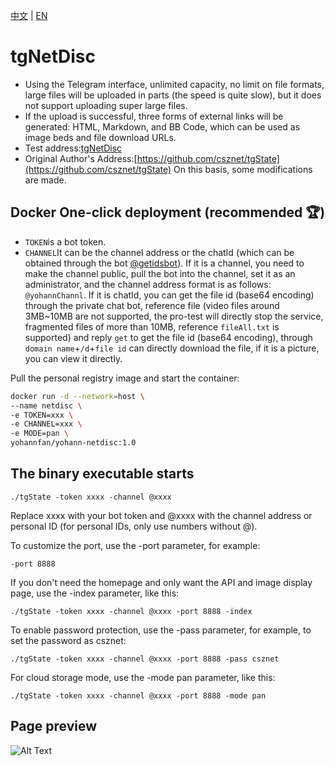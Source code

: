 [中文](https://github.com/Yohann0617/tgNetDisc/blob/master/README.md) | [EN](https://github.com/Yohann0617/tgNetDisc/blob/master/README_EN.md)
# tgNetDisc
- Using the Telegram interface, unlimited capacity, no limit on file formats, large files will be uploaded in parts (the speed is quite slow), but it does not support uploading super large files.
- If the upload is successful, three forms of external links will be generated: HTML, Markdown, and BB Code, which can be used as image beds and file download URLs.
- Test address:[tgNetDisc](https://yo.yohann.buzz/netdisc)
- Original Author's Address:[https://github.com/csznet/tgState](https://github.com/csznet/tgState) On this basis, some modifications are made.

## Docker One-click deployment (recommended 🏆)
- `TOKEN`is a bot token.
- `CHANNEL`It can be the channel address or the chatId (which can be obtained through the bot [@getidsbot](https://t.me/getidsbot)). If it is a channel, you need to make the channel public, pull the bot into the channel, set it as an administrator, and the channel address format is as follows: `@yohannChannl`. If it is chatId, you can get the file id (base64 encoding) through the private chat bot, reference file (video files around 3MB~10MB are not supported, the pro-test will directly stop the service, fragmented files of more than 10MB, reference `fileAll.txt` is supported) and reply `get` to get the file id (base64 encoding), through `domain name`+`/d`+`file id` can directly download the file, if it is a picture, you can view it directly.

Pull the personal registry image and start the container:

```bash
docker run -d --network=host \
--name netdisc \
-e TOKEN=xxx \
-e CHANNEL=xxx \
-e MODE=pan \
yohannfan/yohann-netdisc:1.0
```

## The binary executable starts
```
./tgState -token xxxx -channel @xxxx
```

Replace xxxx with your bot token and @xxxx with the channel address or personal ID (for personal IDs, only use numbers without @).

To customize the port, use the -port parameter, for example:

```
-port 8888
```

If you don't need the homepage and only want the API and image display page, use the -index parameter, like this:

```
./tgState -token xxxx -channel @xxxx -port 8888 -index
```

To enable password protection, use the -pass parameter, for example, to set the password as csznet:

```
./tgState -token xxxx -channel @xxxx -port 8888 -pass csznet
```

For cloud storage mode, use the -mode pan parameter, like this:

```
./tgState -token xxxx -channel @xxxx -port 8888 -mode pan
```



## Page preview
![Alt Text](https://yo.yohann.buzz/d/BQACAgUAAxkDAANDZUxa0bRG9KCFuKdO8GfMtXf4AeEAAuEKAAJg12FWkS1Xmkrd37QzBA)

